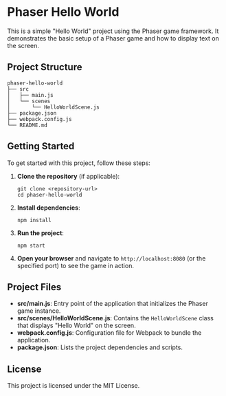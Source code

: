 # Phaser Hello World

This is a simple "Hello World" project using the Phaser game framework. It demonstrates the basic setup of a Phaser game and how to display text on the screen.

## Project Structure

```
phaser-hello-world
├── src
│   ├── main.js
│   └── scenes
│       └── HelloWorldScene.js
├── package.json
├── webpack.config.js
└── README.md
```

## Getting Started

To get started with this project, follow these steps:

1. **Clone the repository** (if applicable):
   ```
   git clone <repository-url>
   cd phaser-hello-world
   ```

2. **Install dependencies**:
   ```
   npm install
   ```

3. **Run the project**:
   ```
   npm start
   ```

4. **Open your browser** and navigate to `http://localhost:8080` (or the specified port) to see the game in action.

## Project Files

- **src/main.js**: Entry point of the application that initializes the Phaser game instance.
- **src/scenes/HelloWorldScene.js**: Contains the `HelloWorldScene` class that displays "Hello World" on the screen.
- **webpack.config.js**: Configuration file for Webpack to bundle the application.
- **package.json**: Lists the project dependencies and scripts.

## License

This project is licensed under the MIT License.